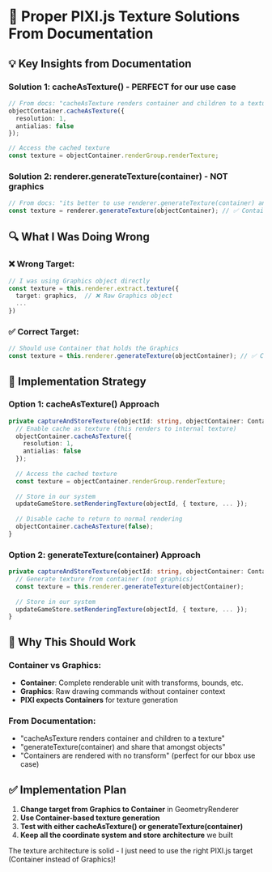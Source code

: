 # 🎯 Proper PIXI.js Texture Solutions From Documentation

## 💡 **Key Insights from Documentation**

### **Solution 1: cacheAsTexture() - PERFECT for our use case**
```typescript
// From docs: "cacheAsTexture renders container and children to a texture"
objectContainer.cacheAsTexture({
  resolution: 1,
  antialias: false
});

// Access the cached texture
const texture = objectContainer.renderGroup.renderTexture;
```

### **Solution 2: renderer.generateTexture(container) - NOT graphics**
```typescript
// From docs: "its better to use renderer.generateTexture(container) and share that"
const texture = renderer.generateTexture(objectContainer); // ✅ Container, not Graphics
```

## 🔍 **What I Was Doing Wrong**

### **❌ Wrong Target:**
```typescript
// I was using Graphics object directly
const texture = this.renderer.extract.texture({
  target: graphics,  // ❌ Raw Graphics object
  ...
})
```

### **✅ Correct Target:**
```typescript
// Should use Container that holds the Graphics
const texture = this.renderer.generateTexture(objectContainer); // ✅ Container
```

## 🎯 **Implementation Strategy**

### **Option 1: cacheAsTexture() Approach**
```typescript
private captureAndStoreTexture(objectId: string, objectContainer: Container): void {
  // Enable cache as texture (this renders to internal texture)
  objectContainer.cacheAsTexture({
    resolution: 1,
    antialias: false
  });
  
  // Access the cached texture
  const texture = objectContainer.renderGroup.renderTexture;
  
  // Store in our system
  updateGameStore.setRenderingTexture(objectId, { texture, ... });
  
  // Disable cache to return to normal rendering
  objectContainer.cacheAsTexture(false);
}
```

### **Option 2: generateTexture(container) Approach**
```typescript
private captureAndStoreTexture(objectId: string, objectContainer: Container): void {
  // Generate texture from container (not graphics)
  const texture = this.renderer.generateTexture(objectContainer);
  
  // Store in our system
  updateGameStore.setRenderingTexture(objectId, { texture, ... });
}
```

## 🎯 **Why This Should Work**

### **Container vs Graphics:**
- **Container**: Complete renderable unit with transforms, bounds, etc.
- **Graphics**: Raw drawing commands without container context
- **PIXI expects Containers** for texture generation

### **From Documentation:**
- "cacheAsTexture renders container and children to a texture"
- "generateTexture(container) and share that amongst objects"
- "Containers are rendered with no transform" (perfect for our bbox use case)

## ✅ **Implementation Plan**

1. **Change target from Graphics to Container** in GeometryRenderer
2. **Use Container-based texture generation** 
3. **Test with either cacheAsTexture() or generateTexture(container)**
4. **Keep all the coordinate system and store architecture** we built

The texture architecture is solid - I just need to use the right PIXI.js target (Container instead of Graphics)!